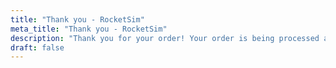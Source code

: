 ```yaml
---
title: "Thank you - RocketSim"
meta_title: "Thank you - RocketSim"
description: "Thank you for your order! Your order is being processed and you will receive an email soon."
draft: false
---
```

